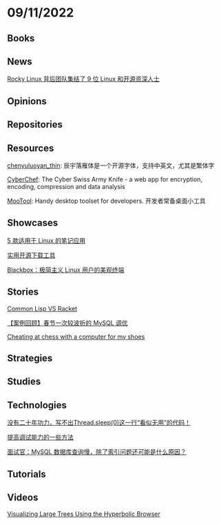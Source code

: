 # 09/11/2022

## Books

## News
[Rocky Linux 背后团队集结了 9 位 Linux 和开源资深人士](https://www.oschina.net/news/209216/linux-open-source-veterans-ciq-leadership-team)

## Opinions

## Repositories

## Resources
[chenyuluoyan_thin](https://gitee.com/mirrors/chenyuluoyan_thin): 辰宇落雁体是一个开源字体，支持中英文，尤其是繁体字

[CyberChef](https://github.com/gchq/CyberChef): The Cyber Swiss Army Knife - a web app for encryption, encoding, compression and data analysis

[MooTool](https://gitee.com/zhoubochina/MooTool): Handy desktop toolset for developers. 开发者常备桌面小工具

## Showcases
[5 款适用于 Linux 的笔记应用](https://linux.cn/article-14990-1.html)

[实用开源下载工具](https://www.oschina.net/project/awesome?columnId=24)

[Blackbox：极简主义 Linux 用户的美观终端](https://linux.cn/article-14992-1.html)

## Stories
[Common Lisp VS Racket](https://gist.github.com/vindarel/c1ef5e043773921e3b11d8f4fe1ca7ac)

[【案例回顾】春节一次较波折的 MySQL 调优](https://my.oschina.net/u/4090830/blog/5571935)

[Cheating at chess with a computer for my shoes](https://incoherency.co.uk/blog/stories/sockfish.html)

## Strategies

## Studies

## Technologies
[没有二十年功力，写不出Thread.sleep(0)这一行“看似无用”的代码！](https://juejin.cn/post/7139741080597037063)

[提高调试能力的一些方法](https://linux.cn/article-14991-1.html)

[面试官：MySQL 数据库查询慢，除了索引问题还可能是什么原因？](https://mp.weixin.qq.com/s/Cwqy59LICkyz-pk0WazZaw)

## Tutorials

## Videos
[Visualizing Large Trees Using the Hyperbolic Browser](https://www.youtube.com/watch?v=J0yFd2Pq_rg)
